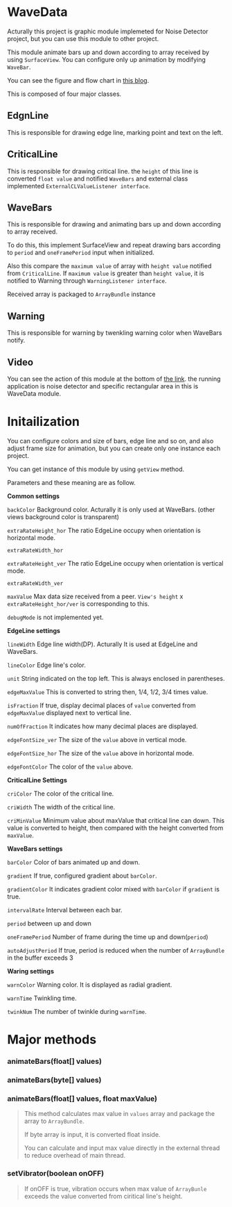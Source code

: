 # WaveData

Acturally this project is graphic module implemeted for Noise Detector project, but you can use this module to other project.

This module animate bars up and down according to array received by using `SurfaceView`. You can configure only up animation by modifying `WaveBar`.

You can see the figure and flow chart in [this blog](http://joondong.tistory.com/category/Android).

This is composed of four major classes.

## EdgnLine

This is responsible for drawing edge line, marking point and text on the left.

## CriticalLine

This is responsible for drawing critical line. the `height` of this line is converted `float value` and notified `WaveBars` and external class implemented `ExternalCLValueListener interface`.

## WaveBars

This is responsible for drawing and animating bars up and down according to array received.

To do this, this implement SurfaceView and repeat drawing bars according to `period` and `oneFramePeriod` input when initialized.

Also this compare the `maximum value` of array with `height value` notified from `CriticalLine`. If `maximum value` is greater than `height value`, it is notified to Warning through `WarningListener interface`.

Received array is packaged to `ArrayBundle` instance

## Warning

This is responsible for warning by twenkling warning color when WaveBars notify.

## Video

You can see the action of this module at the bottom of [the link](http://joondong.tistory.com/28?category=651762). the running application is noise detector and specific rectangular area in this is WaveData module.

# Initailization

You can configure colors and size of bars, edge line and so on, and also adjust frame size for animation, but you can create only one instance each project.

You can get instance of this module by using `getView` method.

Parameters and these meaning are as follow.

**Common settings**

`backColor` Background color. Acturally it is only used at WaveBars. (other views background color is transparent)

`extraRateHeight_hor` The ratio EdgeLine occupy when orientation is horizontal mode.

`extraRateWidth_hor`

`extraRateHeight_ver` The ratio EdgeLine occupy when orientation is vertical mode.

`extraRateWidth_ver`

`maxValue` Max data size received from a peer. `View's height` x `extraRateHeight_hor/ver` is corresponding to this.

`debugMode` is not implemented yet.

**EdgeLine settings**

`lineWidth` Edge line width(DP). Acturally It is used at EdgeLine and WaveBars.

`lineColor` Edge line's color.

`unit` String indicated on the top left. This is always enclosed in parentheses.

`edgeMaxValue` This is converted to string then, 1/4, 1/2, 3/4 times value.

`isFraction` If true, display decimal places of `value` converted from `edgeMaxValue` displayed next to vertical line.

`numOfFraction` It indicates how many decimal places are displayed.

`edgeFontSize_ver` The size of the `value` above in vertical mode.

`edgeFontSize_hor` The size of the `value` above in horizontal mode.

`edgeFontColor` The color of the `value` above.

**CriticalLine Settings**

`criColor` The color of the critical line.

`criWidth` The width of the critical line.

`criMinValue` Minimum value about maxValue that critical line can down. This value is converted to height, then compared with the height converted from `maxValue`.

**WaveBars settings**

`barColor` Color of bars animated up and down.

`gradient` If true, configured gradient about `barColor`.

`gradientColor` It indicates gradient color mixed with `barColor` if `gradient` is true.

`intervalRate` Interval between each bar.

`period` between up and down

`oneFramePeriod` Number of frame during the time up and down(`period`)

`autoAdjustPeriod` If true, period is reduced when the number of `ArrayBundle` in the buffer exceeds 3

**Waring settings** 

`warnColor` Warning color. It is displayed as radial gradient. 

`warnTime` Twinkling time.

`twinkNum` The number of twinkle during `warnTime`.

# Major methods

### animateBars(float[] values)

### animateBars(byte[] values)

### animateBars(float[] values, float maxValue)

> This method calculates max value in `values` array and package the array to `ArrayBundle`.
>
> If byte array is input, it is converted float inside.
>
> You can calculate and input max value directly in the external thread to reduce overhead of main thread.

### setVibrator(boolean onOFF)

> If onOFF is true, vibration occurs when max value of `ArrayBunle` exceeds the value converted from ciritical line's height.